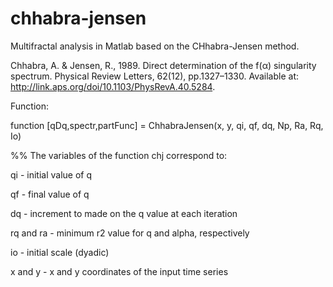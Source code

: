 # chhabra-jensen
Multifractal analysis in Matlab based on the CHhabra-Jensen method.

Chhabra, A. & Jensen, R., 1989. Direct determination of the f(α) singularity spectrum. Physical Review Letters, 62(12), pp.1327–1330. Available at: http://link.aps.org/doi/10.1103/PhysRevA.40.5284.

Function:

function [qDq,spectr,partFunc] = ChhabraJensen(x, y, qi, qf, dq, Np, Ra, Rq, Io)

%% The variables of the function chj correspond to:

qi - initial value of q

qf - final value of q

dq - increment to made on the q value at each iteration

rq and ra - minimum r2 value for q and alpha, respectively

io - initial scale (dyadic)

x and y - x and y coordinates of the input time series

